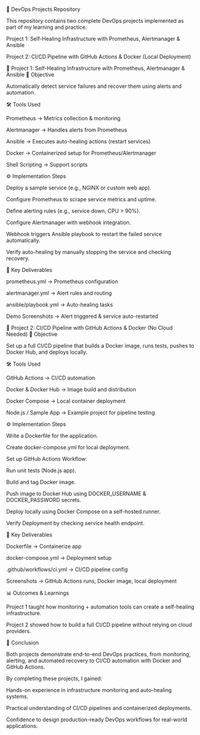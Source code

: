 🚀 DevOps Projects Repository

This repository contains two complete DevOps projects implemented as part of my learning and practice.

Project 1: Self-Healing Infrastructure with Prometheus, Alertmanager & Ansible

Project 2: CI/CD Pipeline with GitHub Actions & Docker (Local Deployment)

📌 Project 1: Self-Healing Infrastructure with Prometheus, Alertmanager & Ansible
🎯 Objective

Automatically detect service failures and recover them using alerts and automation.

🛠️ Tools Used

Prometheus → Metrics collection & monitoring

Alertmanager → Handles alerts from Prometheus

Ansible → Executes auto-healing actions (restart services)

Docker → Containerized setup for Prometheus/Alertmanager

Shell Scripting → Support scripts

⚙️ Implementation Steps

Deploy a sample service (e.g., NGINX or custom web app).

Configure Prometheus to scrape service metrics and uptime.

Define alerting rules (e.g., service down, CPU > 90%).

Configure Alertmanager with webhook integration.

Webhook triggers Ansible playbook to restart the failed service automatically.

Verify auto-healing by manually stopping the service and checking recovery.

📂 Key Deliverables

prometheus.yml → Prometheus configuration

alertmanager.yml → Alert rules and routing

ansible/playbook.yml → Auto-healing tasks

Demo Screenshots → Alert triggered & service auto-restarted

📌 Project 2: CI/CD Pipeline with GitHub Actions & Docker (No Cloud Needed)
🎯 Objective

Set up a full CI/CD pipeline that builds a Docker image, runs tests, pushes to Docker Hub, and deploys locally.

🛠️ Tools Used

GitHub Actions → CI/CD automation

Docker & Docker Hub → Image build and distribution

Docker Compose → Local container deployment

Node.js / Sample App → Example project for pipeline testing

⚙️ Implementation Steps

Write a Dockerfile for the application.

Create docker-compose.yml for local deployment.

Set up GitHub Actions Workflow:

Run unit tests (Node.js app).

Build and tag Docker image.

Push image to Docker Hub using DOCKER_USERNAME & DOCKER_PASSWORD secrets.

Deploy locally using Docker Compose on a self-hosted runner.

Verify Deployment by checking service health endpoint.

📂 Key Deliverables

Dockerfile → Containerize app

docker-compose.yml → Deployment setup

.github/workflows/ci.yml → CI/CD pipeline config

Screenshots → GitHub Actions runs, Docker image, local deployment

📊 Outcomes & Learnings

Project 1 taught how monitoring + automation tools can create a self-healing infrastructure.

Project 2 showed how to build a full CI/CD pipeline without relying on cloud providers.

🏁 Conclusion

Both projects demonstrate end-to-end DevOps practices, from monitoring, alerting, and automated recovery to CI/CD automation with Docker and GitHub Actions.

By completing these projects, I gained:

Hands-on experience in infrastructure monitoring and auto-healing systems.

Practical understanding of CI/CD pipelines and containerized deployments.

Confidence to design production-ready DevOps workflows for real-world applications.